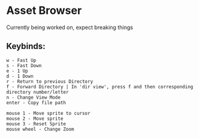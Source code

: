 # Asset Browser
Currently being worked on, expect breaking things

## Keybinds:
```
w - Fast Up
s - Fast Down
e - 1 Up
d - 1 Down
r - Return to previous Directory
f - Forward Directory | In 'dir view', press f and then corresponding directory number/letter
n - Change View Mode
enter - Copy file path
  
mouse 1 - Move sprite to cursor
mouse 2 - Move sprite
mouse 3 - Reset Sprite
mouse wheel - Change Zoom
```
